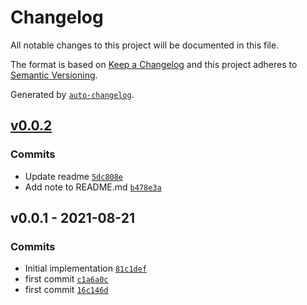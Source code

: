 # Changelog

All notable changes to this project will be documented in this file.

The format is based on [Keep a Changelog](https://keepachangelog.com/en/1.0.0/)
and this project adheres to [Semantic Versioning](https://semver.org/spec/v2.0.0.html).

Generated by [`auto-changelog`](https://github.com/CookPete/auto-changelog).

## [v0.0.2](https://github.com/ebsaral/netlify-plugin-redirect-env-placeholders/compare/v0.0.1...v0.0.2)

### Commits

- Update readme [`5dc808e`](https://github.com/ebsaral/netlify-plugin-redirect-env-placeholders/commit/5dc808eb0487316ebf33be2b2acceaf8b303506a)
- Add note to README.md [`b478e3a`](https://github.com/ebsaral/netlify-plugin-redirect-env-placeholders/commit/b478e3aa577099871c903bc576b5b2695d93262e)

## v0.0.1 - 2021-08-21

### Commits

- Initial implementation [`81c1def`](https://github.com/ebsaral/netlify-plugin-redirect-env-placeholders/commit/81c1defc1c828338344013917fe11fb4aeb4c01b)
- first commit [`c1a6a0c`](https://github.com/ebsaral/netlify-plugin-redirect-env-placeholders/commit/c1a6a0cfe8b8bfb5124572c0ed4ae7239293c05c)
- first commit [`16c146d`](https://github.com/ebsaral/netlify-plugin-redirect-env-placeholders/commit/16c146d31e570957718a4aebb24e7d8b5b82320d)
